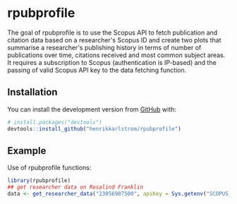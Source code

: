 
<!-- README.md is generated from README.Rmd. Please edit that file -->
rpubprofile
===========

<!-- badges: start -->
<!-- badges: end -->
The goal of rpubprofile is to use the Scopus API to fetch publication and citation data based on a researcher's Scopus ID and create two plots that summarise a researcher's publishing history in terms of number of publications over time, citations received and most common subject areas. It requires a subscription to Scopus (authentication is IP-based) and the passing of valid Scopus API key to the data fetching function.

Installation
------------

You can install the development version from [GitHub](https://github.com/) with:

``` r
# install.packages("devtools")
devtools::install_github("henrikkarlstrom/rpubprofile")
```

Example
-------

Use of rpubprofile functions:

``` r
library(rpubprofile)
## get researcher data on Rosalind Franklin
data <- get_researcher_data("23056907500", apiKey = Sys.getenv("SCOPUS_API_KEY"))
```
